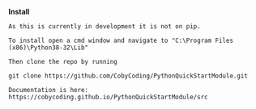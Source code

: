 **Install**

    As this is currently in development it is not on pip.

    To install open a cmd window and navigate to "C:\Program Files (x86)\Python38-32\Lib"

    Then clone the repo by running

    git clone https://github.com/CobyCoding/PythonQuickStartModule.git

    Documentation is here: https://cobycoding.github.io/PythonQuickStartModule/src
